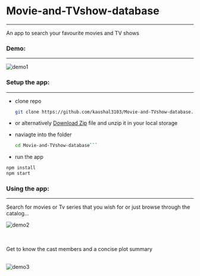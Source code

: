 # Movie-and-TVshow-database
___

An app to search your favourite movies and TV shows


### Demo:
___
![demo1](https://user-images.githubusercontent.com/26281852/137086195-490ff54a-79a5-4a8c-8c0e-ae594cd5097b.png)


### Setup the app:
___

   * clone repo
     ```bash
     git clone https://github.com/kaushal3103/Movie-and-TVshow-database.git```

   * or alternatively [Download Zip](https://github.com/kaushal3103/Movie-and-TVshow-database/archive/refs/heads/main.zip) file and unzip it in your local storage

   * naviagte into the folder 
     ```bash
     cd Movie-and-TVshow-database```

   * run the app
   ```bash
   npm install
   npm start
   ```


### Using the app:
___

Search for movies or Tv series that you wish for or just browse through the catalog...

![demo2](https://user-images.githubusercontent.com/26281852/137086111-3ee88b4f-6453-41f4-869b-b13f6f1ce316.png)

<br />
<br />
Get to know the cast members and a concise plot summary
<br />
<br />

![demo3](https://user-images.githubusercontent.com/26281852/137086054-5c2f7ad6-a7ed-43de-9e11-e54e689d9ede.png)
